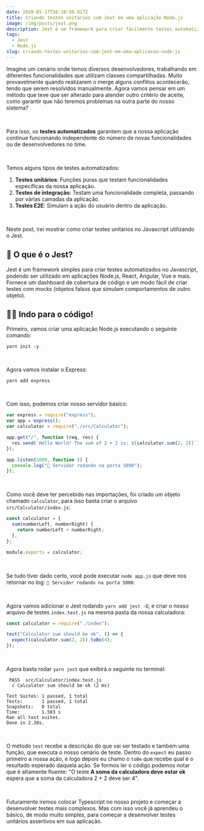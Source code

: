 ```yaml
---
date: 2020-05-17T16:10:50.617Z
title: Criando testes unitários com Jest em uma aplicação Node.js
image: /img/posts/jest.png
description: Jest é um framework para criar fácilmente testes automatizados no Javascript
tags:
  - Jest
  - Node.js
slug: criando-testes-unitarios-com-jest-em-uma-aplicacao-node-js
---
```

Imagine um cenário onde temos diversos desenvolvedores, trabalhando em diferentes funcionalidades que utilizam classes compartilhadas. Muito provavelmente quando realizarem o merge alguns conflitos acontecerão, tendo que serem resolvidos manualmente. Agora vamos pensar em um método que teve que ser alterado para atender outro critério de aceite, como garantir que não teremos problemas na outra parte do nosso sistema?

<br />

Para isso, os **testes automatizados** garantem que a nossa aplicação continue funcionando independente do número de novas funcionalidades ou de desenvolvedores no time.

<br />

Temos alguns tipos de testes automatizados:
<ol>
  <li><strong>Testes unitários</strong>: Funções puras que testam funcionalidades específicas da nossa aplicação.</li>
  <li><strong>Testes de integração</strong>: Testam uma funcionalidade completa, passando por várias camadas da aplicação.</li>
  <li><strong>Testes E2E</strong>: Simulam a ação do usuário dentro da aplicação.</li>
</ol>
<br />

Neste post, irei mostrar como criar testes unitários no Javascript utilizando o Jest.

<h2>📘 O que é o Jest?</h2>

Jest é um framework simples para criar testes automatizados no Javascript, podendo ser utilizado em aplicações Node.js, React, Angular, Vue e mais. Fornece um dashboard de cobertura de código e um modo fácil de criar testes com mocks (objetos falsos que simulam comportamentos de outro objeto).

<h2>👨‍💻 Indo para o código!</h2>

Primeiro, vamos criar uma aplicação Node.js executando o seguinte comando:

```console
yarn init -y
```
<br />

Agora vamos instalar o Express:

```console
yarn add express
```
<br />

Com isso, podemos criar nosso servidor básico:

```javascript
var express = require("express");
var app = express();
var calculator = require("./src/Calculator");

app.get("/", function (req, res) {
  res.send(`Hello World! The sum of 2 + 2 is: ${calculator.sum(2, 2)}`);
});

app.listen(5000, function () {
  console.log("🚀 Servidor rodando na porta 5000");
});
```
<br />

Como você deve ter percebido nas importações, foi criado um objeto chamado `calculator`, para isso basta criar o arquivo `src/Calculator/index.js`:

```javascript
const calculator = {
  sum(numberLeft, numberRight) {
    return numberLeft + numberRight;
  },
};

module.exports = calculator;
```
<br />

Se tudo tiver dado certo, você pode executar `node app.js` que deve nos retornar no log: `🚀 Servidor rodando na porta 5000`.

<br />

Agora vamos adicionar o Jest rodando `yarn add jest -D`, e criar o nosso arquivo de testes `index.test.js` na mesma pasta da nossa calculadora:

```javascript
const calculator = require("./index");

test("Calculator sum should be ok", () => {
  expect(calculator.sum(2, 2)).toBe(4);
});
```

<br />

Agora basta rodar `yarn jest` que exibirá o seguinte no terminal:
```terminal
 PASS  src/Calculator/index.test.js
  √ Calculator sum should be ok (2 ms)

Test Suites: 1 passed, 1 total
Tests:       1 passed, 1 total
Snapshots:   0 total
Time:        1.503 s
Ran all test suites.
Done in 2.38s.
```
<br />

O método `test` recebe a descrição do que vai ser testado e também uma função, que executa o nosso cenário de teste. Dentro do `expect` eu passo primeiro a nossa ação, e logo depois eu chamo o `toBe` que recebe qual é o resultado esperado daquela ação. Se formos ler o código podemos notar que é altamente fluente: "O teste **A soma da calculadora deve estar ok** espera que a soma da calculadora 2 + 2 deve ser 4".

<br />

Futuramente iremos colocar Typescript no nosso projeto e começar a desenvolver testes mais complexos. Mas com isso você já aprendeu o básico, de modo muito simples, para começar a desenvolver testes unitários assertivos em sua aplicação.